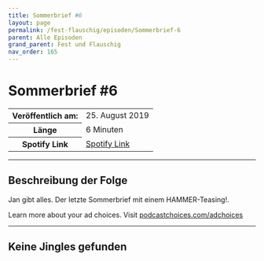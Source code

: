 ```yaml
---
title: Sommerbrief #6
layout: page
permalink: /fest-flauschig/episoden/Sommerbrief-6
parent: Alle Episoden
grand_parent: Fest und Flauschig
nav_order: 165
---
```


# Sommerbrief #6
<table class="resp-table dcf-table dcf-table-responsive dcf-table-bordered dcf-table-striped dcf-w-100%">
                    <tbody>
                        <tr>
                            <th scope="row">Veröffentlich am:</th>
                            <td data-label="Veröffentlich am:">25. August 2019</td>
                        </tr>
                        <tr>
                            <th scope="row">Länge </th>
                            <td data-label="Länge ">6 Minuten</td>
                        </tr><tr>
                                <th scope="row">Spotify Link</th>
                                <td data-label="Spotify Link"><a href="https://open.spotify.com/episode/3fhplYCpdef7aZcX6pVXZW">Spotify Link</a></td>
                            </tr></tbody>
                </table>

***

## Beschreibung der Folge

<div>
Jan gibt alles. Der letzte Sommerbrief mit einem HAMMER-Teasing!.<p> </p><p>Learn more about your ad choices. Visit <a href="https://podcastchoices.com/adchoices">podcastchoices.com/adchoices</a></p>  
</div>

***

## Keine Jingles gefunden